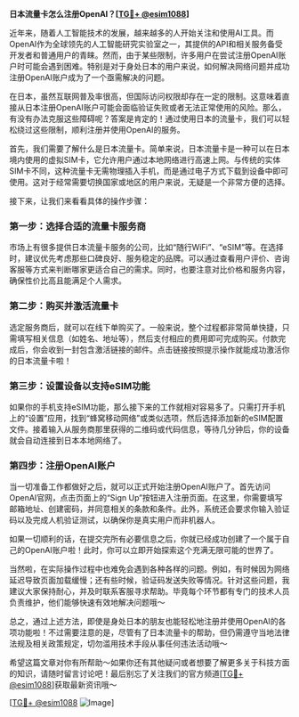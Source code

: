 **日本流量卡怎么注册OpenAI？[[TG💪+ @esim1088](https://t.me/s/esim1088)]**

近年来，随着人工智能技术的发展，越来越多的人开始关注和使用AI工具。而OpenAI作为全球领先的人工智能研究实验室之一，其提供的API和相关服务备受开发者和普通用户的青睐。然而，由于某些限制，许多用户在尝试注册OpenAI账户时可能会遇到困难。特别是对于身处日本的用户来说，如何解决网络问题并成功注册OpenAI账户成为了一个亟需解决的问题。

在日本，虽然互联网普及率很高，但国际访问权限却存在一定的限制。这意味着直接从日本注册OpenAI账户可能会面临验证失败或者无法正常使用的风险。那么，有没有办法克服这些障碍呢？答案是肯定的！通过使用日本的流量卡，我们可以轻松绕过这些限制，顺利注册并使用OpenAI的服务。

首先，我们需要了解什么是日本流量卡。简单来说，日本流量卡是一种可以在日本境内使用的虚拟SIM卡，它允许用户通过本地网络进行高速上网。与传统的实体SIM卡不同，这种流量卡无需物理插入手机，而是通过电子方式下载到设备中即可使用。这对于经常需要切换国家或地区的用户来说，无疑是一个非常方便的选择。

接下来，让我们来看看具体的操作步骤：

### 第一步：选择合适的流量卡服务商

市场上有很多提供日本流量卡服务的公司，比如“随行WiFi”、“eSIM”等。在选择时，建议优先考虑那些口碑良好、服务稳定的品牌。可以通过查看用户评价、咨询客服等方式来判断哪家更适合自己的需求。同时，也要注意对比价格和服务内容，确保性价比高且能满足个人需求。

### 第二步：购买并激活流量卡

选定服务商后，就可以在线下单购买了。一般来说，整个过程都非常简单快捷，只需填写相关信息（如姓名、地址等），然后支付相应的费用即可完成购买。付款完成后，你会收到一封包含激活链接的邮件。点击链接按照提示操作就能成功激活你的日本流量卡啦！

### 第三步：设置设备以支持eSIM功能

如果你的手机支持eSIM功能，那么接下来的工作就相对容易多了。只需打开手机上的“设置”应用，找到“蜂窝移动网络”或类似选项，然后选择添加新的eSIM配置文件。接着输入从服务商那里获得的二维码或代码信息，等待几分钟后，你的设备就会自动连接到日本本地网络了。

### 第四步：注册OpenAI账户

当一切准备工作都做好之后，就可以正式开始注册OpenAI账户了。首先访问OpenAI官网，点击页面上的“Sign Up”按钮进入注册页面。在这里，你需要填写邮箱地址、创建密码，并同意相关的条款和条件。此外，系统还会要求你输入验证码以及完成人机验证测试，以确保你是真实用户而非机器人。

如果一切顺利的话，在提交完所有必要信息之后，你就已经成功创建了一个属于自己的OpenAI账户啦！此时，你可以立即开始探索这个充满无限可能的世界了。

当然啦，在实际操作过程中也难免会遇到各种各样的问题。例如，有时候因为网络延迟导致页面加载缓慢；还有些时候，验证码发送失败等情况。针对这些问题，我建议大家保持耐心，并及时联系客服寻求帮助。毕竟每个环节都有专门的技术人员负责维护，他们能够快速有效地解决问题哦～

总之，通过上述方法，即使是身处日本的朋友也能轻松地注册并使用OpenAI的各项功能啦！不过需要注意的是，尽管有了日本流量卡的帮助，但仍需遵守当地法律法规及相关政策规定，切勿滥用技术手段从事任何违法活动哦～

希望这篇文章对你有所帮助～如果你还有其他疑问或者想要了解更多关于科技方面的知识，请随时留言讨论吧！最后别忘了关注我们的官方频道[[TG💪+ @esim1088](https://t.me/s/esim1088)]获取最新资讯哦～

[[TG💪+ @esim1088](https://t.me/s/esim1088) ![Image](https://i.postimg.cc/4NQfJmqS/Snipaste-2025-05-13-00-14-12.png)]